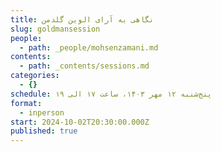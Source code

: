 ```yaml
---
title: نگاهی به آرای الوین گلدمن
slug: goldmansession
people:
  - path: _people/mohsenzamani.md
contents:
  - path: _contents/sessions.md
categories:
  - {}
schedule: پنج‌شنبه ۱۲ مهر ۱۴۰۳، ساعت ۱۷ الی ۱۹
format:
  - inperson
start: 2024-10-02T20:30:00.000Z
published: true
---
```




